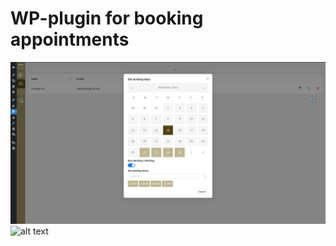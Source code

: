 # WP-plugin for booking appointments

![alt text](https://github.com/SidunOleh/appointments/blob/main/src/assets/public/img/appointments-admin.png?raw=true)
![alt text](https://github.com/SidunOleh/appointments/blob/main/src/assets/public/img/appointments-public.png?raw=true)